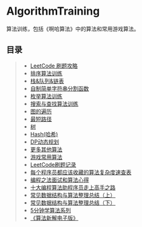 # AlgorithmTraining
算法训练，包括《啊哈算法》中的算法和常用游戏算法。

## 目录  
>* [LeetCode 刷题攻略](https://github.com/youngyangyang04/leetcode-master)  
>* [排序算法训练](https://github.com/XINCGer/AlgorithmTraining/tree/master/sort)
>* [栈&队列&链表](https://github.com/XINCGer/AlgorithmTraining/tree/master/stack%26queue%26linklist)
>* [自制简单字符串分割函数](https://github.com/XINCGer/AlgorithmTraining/tree/master/StringSlipt)
>* [枚举算法训练](https://github.com/XINCGer/AlgorithmTraining/tree/master/enum)
>* [搜索与查找算法训练](https://github.com/XINCGer/AlgorithmTraining/tree/master/SearchTraining)
>* [图的遍历](https://github.com/XINCGer/AlgorithmTraining/tree/master/Graph_traversal)
>* [最短路径](https://github.com/XINCGer/AlgorithmTraining/tree/master/shortest_path)
>* [树](https://github.com/XINCGer/AlgorithmTraining/tree/master/tree)  
>* [Hash(哈希)](./hash)  
>* [DP动态规划](./DP)  
>* [更多其他算法](https://github.com/XINCGer/AlgorithmTraining/tree/master/Morepractices)  
>* [游戏常用算法](https://github.com/XINCGer/AlgorithmTraining/tree/master/GameAlgorithm)  
>* [LeetCode刷题记录](./leetcode)  
>* [每个程序员都应该收藏的算法复杂度速查表](https://linux.cn/article-7480-1.html)    
>* [编程之法面试和算法心得](./编程之法面试和算法心得)  
>* [十大编程算法助程序员走上高手之路](https://mp.weixin.qq.com/s?__biz=MjM5NTY1MjY0MQ==&mid=2650743220&idx=3&sn=bea9414d49d5e33681a64d408e7a6d0a&chksm=befeb4fa89893dec270235c17faeeb671b514f7c25f9e702c9800f38fce61d77eac735c60722&mpshare=1&scene=23&srcid=09209Jrcr5uDt20KP3OZ03W4#rd)  
>* [常见数据结构与算法整理总结（上）](https://mp.weixin.qq.com/s/oY6uZhEpK2EviC33RiotkA)  
>* [常见数据结构与算法整理总结（下）](https://mp.weixin.qq.com/s/hQ8VyMpgpMuTPC9ANDTqaQ)  
>* [5分钟学算法系列](./AlgorithmIn5Min)  
>* [《算法新解电子版》](https://github.com/liuxinyu95/AlgoXY)  
